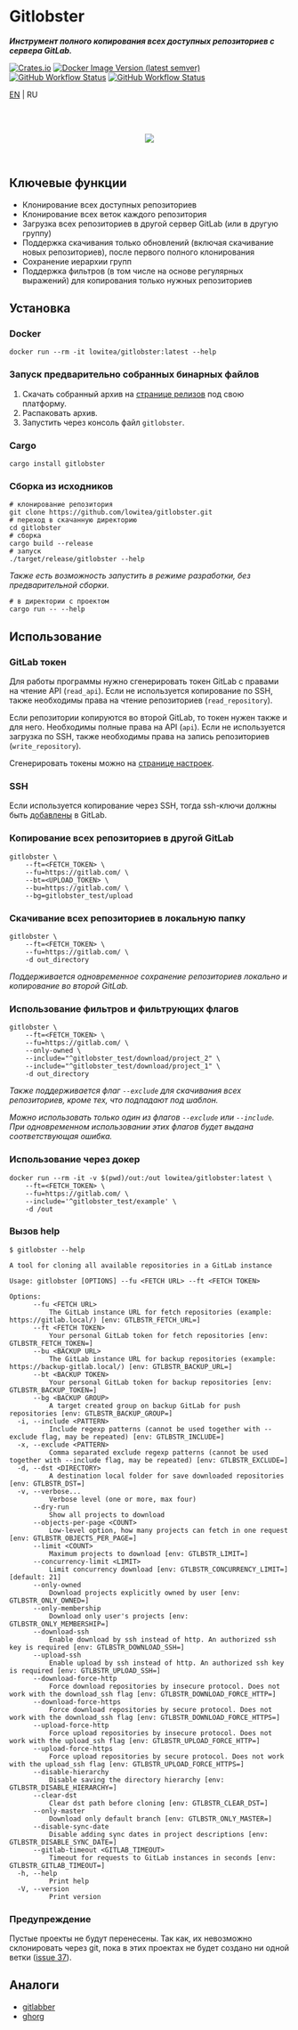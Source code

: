 # Gitlobster

**_Инструмент полного копирования всех доступных репозиториев с сервера GitLab._**

[![Crates.io](https://img.shields.io/crates/v/gitlobster?style=for-the-badge)](https://crates.io/crates/gitlobster)
[![Docker Image Version (latest semver)](https://img.shields.io/docker/v/lowitea/gitlobster?sort=semver&label=docker&style=for-the-badge)](https://hub.docker.com/r/lowitea/gitlobster)
[![GitHub Workflow Status](https://img.shields.io/github/actions/workflow/status/lowitea/gitlobster/integration_test.yml?branch=master&label=integration%20tests&style=for-the-badge)](https://github.com/lowitea/gitlobster/actions)
[![GitHub Workflow Status](https://img.shields.io/github/actions/workflow/status/lowitea/gitlobster/test.yml?branch=master&label=unit%20tests&style=for-the-badge)](https://github.com/lowitea/gitlobster/actions)

[EN](README.md) | RU

<br>
<br>

<p align="center"><img src="https://github.com/lowitea/gitlobster/raw/master/logo.png"></p>

<br>

## Ключевые функции

- Клонирование всех доступных репозиториев
- Клонирование всех веток каждого репозитория
- Загрузка всех репозиториев в другой сервер GitLab (или в другую группу)
- Поддержка скачивания только обновлений (включая скачивание новых репозиториев), после первого полного клонирования
- Сохранение иерархии групп
- Поддержка фильтров (в том числе на основе регулярных выражений) для копирования только нужных репозиториев

## Установка

### Docker

```shell
docker run --rm -it lowitea/gitlobster:latest --help
```

### Запуск предварительно собранных бинарных файлов

1. Скачать собранный архив на [странице релизов](https://github.com/lowitea/gitlobster/releases) под свою платформу.
2. Распаковать архив.
3. Запустить через консоль файл `gitlobster`.

### Cargo

```shell
cargo install gitlobster
```

### Сборка из исходников

```shell
# клонирование репозитория
git clone https://github.com/lowitea/gitlobster.git
# переход в скачанную директорию
cd gitlobster
# сборка
cargo build --release
# запуск
./target/release/gitlobster --help
```

_Также есть возможность запустить в режиме разработки, без предварительной сборки._

```shell
# в директории с проектом
cargo run -- --help
```

## Использование

### GitLab токен

Для работы программы нужно сгенерировать токен GitLab с правами на чтение API (`read_api`). Если не используется копирование по SSH, также необходимы права на чтение репозиториев (`read_repository`).

Если репозитории копируются во второй GitLab, то токен нужен также и для него. Необходимы полные права на API (`api`). Если не используется загрузка по SSH, также необходимы права на запись репозиториев (`write_repository`).

Сгенерировать токены можно на [странице настроек](https://gitlab.com/-/profile/personal_access_tokens).

### SSH

Если используется копирование через SSH, тогда ssh-ключи должны быть [добавлены](https://gitlab.com/-/profile/keys) в GitLab.

### Копирование всех репозиториев в другой GitLab

```shell
gitlobster \
    --ft=<FETCH_TOKEN> \
    --fu=https://gitlab.com/ \
    --bt=<UPLOAD_TOKEN> \
    --bu=https://gitlab.com/ \
    --bg=gitlobster_test/upload
```

### Скачивание всех репозиториев в локальную папку

```shell
gitlobster \
    --ft=<FETCH_TOKEN> \
    --fu=https://gitlab.com/ \
    -d out_directory
```

_Поддерживается одновременное сохранение репозиториев локально и копирование во второй GitLab._

### Использование фильтров и фильтрующих флагов

```shell
gitlobster \
    --ft=<FETCH_TOKEN> \
    --fu=https://gitlab.com/ \
    --only-owned \
    --include="^gitlobster_test/download/project_2" \
    --include="^gitlobster_test/download/project_1" \
    -d out_directory
```

_Также поддерживается флаг `--exclude` для скачивания всех репозиториев, кроме тех, что подпадают под шаблон._

_Можно использовать только один из флагов `--exclude` или `--include`. При одновременном использовании этих флагов будет выдана соответствующая ошибка._

### Использование через докер

```shell
docker run --rm -it -v $(pwd)/out:/out lowitea/gitlobster:latest \
    --ft=<FETCH_TOKEN> \
    --fu=https://gitlab.com/ \
    --include='^gitlobster_test/example' \
    -d /out
```

### Вызов help

```text
$ gitlobster --help

A tool for cloning all available repositories in a GitLab instance

Usage: gitlobster [OPTIONS] --fu <FETCH URL> --ft <FETCH TOKEN>

Options:
      --fu <FETCH URL>
          The GitLab instance URL for fetch repositories (example: https://gitlab.local/) [env: GTLBSTR_FETCH_URL=]
      --ft <FETCH TOKEN>
          Your personal GitLab token for fetch repositories [env: GTLBSTR_FETCH_TOKEN=]
      --bu <BACKUP URL>
          The GitLab instance URL for backup repositories (example: https://backup-gitlab.local/) [env: GTLBSTR_BACKUP_URL=]
      --bt <BACKUP TOKEN>
          Your personal GitLab token for backup repositories [env: GTLBSTR_BACKUP_TOKEN=]
      --bg <BACKUP GROUP>
          A target created group on backup GitLab for push repositories [env: GTLBSTR_BACKUP_GROUP=]
  -i, --include <PATTERN>
          Include regexp patterns (cannot be used together with --exclude flag, may be repeated) [env: GTLBSTR_INCLUDE=]
  -x, --exclude <PATTERN>
          Comma separated exclude regexp patterns (cannot be used together with --include flag, may be repeated) [env: GTLBSTR_EXCLUDE=]
  -d, --dst <DIRECTORY>
          A destination local folder for save downloaded repositories [env: GTLBSTR_DST=]
  -v, --verbose...
          Verbose level (one or more, max four)
      --dry-run
          Show all projects to download
      --objects-per-page <COUNT>
          Low-level option, how many projects can fetch in one request [env: GTLBSTR_OBJECTS_PER_PAGE=]
      --limit <COUNT>
          Maximum projects to download [env: GTLBSTR_LIMIT=]
      --concurrency-limit <LIMIT>
          Limit concurrency download [env: GTLBSTR_CONCURRENCY_LIMIT=] [default: 21]
      --only-owned
          Download projects explicitly owned by user [env: GTLBSTR_ONLY_OWNED=]
      --only-membership
          Download only user's projects [env: GTLBSTR_ONLY_MEMBERSHIP=]
      --download-ssh
          Enable download by ssh instead of http. An authorized ssh key is required [env: GTLBSTR_DOWNLOAD_SSH=]
      --upload-ssh
          Enable upload by ssh instead of http. An authorized ssh key is required [env: GTLBSTR_UPLOAD_SSH=]
      --download-force-http
          Force download repositories by insecure protocol. Does not work with the download_ssh flag [env: GTLBSTR_DOWNLOAD_FORCE_HTTP=]
      --download-force-https
          Force download repositories by secure protocol. Does not work with the download_ssh flag [env: GTLBSTR_DOWNLOAD_FORCE_HTTPS=]
      --upload-force-http
          Force upload repositories by insecure protocol. Does not work with the upload_ssh flag [env: GTLBSTR_UPLOAD_FORCE_HTTP=]
      --upload-force-https
          Force upload repositories by secure protocol. Does not work with the upload_ssh flag [env: GTLBSTR_UPLOAD_FORCE_HTTPS=]
      --disable-hierarchy
          Disable saving the directory hierarchy [env: GTLBSTR_DISABLE_HIERARCHY=]
      --clear-dst
          Clear dst path before cloning [env: GTLBSTR_CLEAR_DST=]
      --only-master
          Download only default branch [env: GTLBSTR_ONLY_MASTER=]
      --disable-sync-date
          Disable adding sync dates in project descriptions [env: GTLBSTR_DISABLE_SYNC_DATE=]
      --gitlab-timeout <GITLAB_TIMEOUT>
          Timeout for requests to GitLab instances in seconds [env: GTLBSTR_GITLAB_TIMEOUT=]
  -h, --help
          Print help
  -V, --version
          Print version
```

### Предупреждение

Пустые проекты не будут перенесены. Так как, их невозможно склонировать через git, пока в этих проектах не будет создано ни одной ветки ([issue 37](https://github.com/lowitea/gitlobster/issues/37)).

## Аналоги

- [gitlabber](https://github.com/ezbz/gitlabber)
- [ghorg](https://github.com/gabrie30/ghorg)
